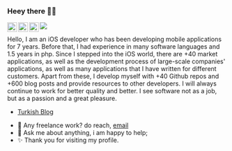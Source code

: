### Heey there 👋🏻

<a href="https://apps.apple.com/tr/developer/kenan-atmaca/id1005261563">
  <img align="left" alt="Kenan Atmaca | AppStore" width="22px" src="https://camo.githubusercontent.com/8224804e28d6c0e0ff71792abdd5c129578f42d497bba17734f2e21b1cf134e6/68747470733a2f2f6564656e742e6769746875622e696f2f537570657254696e7949636f6e732f696d616765732f7376672f6170706c652e737667" />
</a>
<a href="https://twitter.com/uikenan">
  <img align="left" alt="Kenan Atmaca | Twitter" width="22px" src="https://camo.githubusercontent.com/35b0b8bfbd8840f35607fb56ad0a139047fd5d6e09ceb060c5c6f0a5abd1044c/68747470733a2f2f6564656e742e6769746875622e696f2f537570657254696e7949636f6e732f696d616765732f7376672f747769747465722e737667" />
</a>
<a href="https://www.linkedin.com/in/kenan-atmaca-220ab7145/">
  <img align="left" alt="Kenan Atmaca | Linkedin" width="22px" src="https://camo.githubusercontent.com/c8a9c5b414cd812ad6a97a46c29af67239ddaeae08c41724ff7d945fb4c047e5/68747470733a2f2f6564656e742e6769746875622e696f2f537570657254696e7949636f6e732f696d616765732f7376672f6c696e6b6564696e2e737667" />
</a>

![](https://visitor-badge.glitch.me/badge?page_id=KenanAtmaca.KenanAtmaca)

Hello, I am an iOS developer who has been developing mobile applications for 7 years. Before that, I had experience in many software languages and 1.5 years in php. Since I stepped into the iOS world, there are +40 market applications, as well as the development process of large-scale companies' applications, as well as many applications that I have written for different customers. Apart from these, I develop myself with +40 Github repos and +600 blog posts and provide resources to other developers. I will always continue to work for better quality and better. I see software not as a job, but as a passion and a great pleasure.

* [Turkish Blog](https://kenanatmaca.com)
  
- 💼 Any freelance work? do reach, [email](mailto:mail.kenanatmaca@gmail.com)
- 💬 Ask me about anything, i am happy to help;
- ✨ Thank you for visiting my profile.
